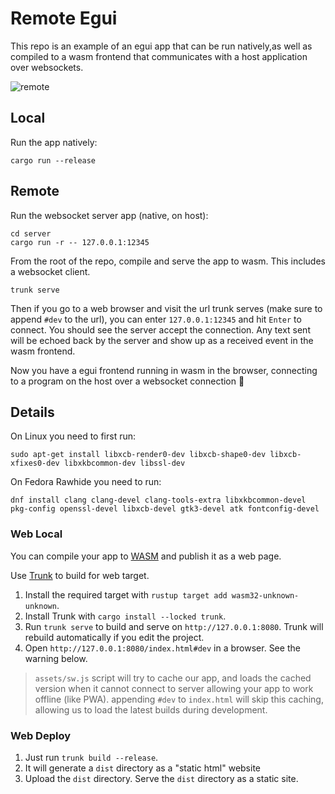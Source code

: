 # Remote Egui

This repo is an example of an egui app that can be run natively,as well as compiled to a wasm frontend that communicates with a host application over websockets.

![remote](https://github.com/matthewjberger/remote-egui/assets/7131091/68f7c67f-9dd0-4b3d-bfdc-a0358f9586e8)

## Local

Run the app natively:

```
cargo run --release
```

## Remote

Run the websocket server app (native, on host):

```
cd server
cargo run -r -- 127.0.0.1:12345
```

From the root of the repo, compile and serve the app to wasm. This includes a websocket client.

```
trunk serve
```

Then if you go to a web browser and visit the url trunk serves (make sure to append `#dev` to the url), you can enter `127.0.0.1:12345` and hit `Enter` to connect. You should see the server accept the connection. Any text sent will be echoed back by the server and show up as a received event in the wasm frontend.

Now you have a egui frontend running in wasm in the browser, connecting to a program on the host over a websocket connection :rocket:

## Details

On Linux you need to first run:

`sudo apt-get install libxcb-render0-dev libxcb-shape0-dev libxcb-xfixes0-dev libxkbcommon-dev libssl-dev`

On Fedora Rawhide you need to run:

`dnf install clang clang-devel clang-tools-extra libxkbcommon-devel pkg-config openssl-devel libxcb-devel gtk3-devel atk fontconfig-devel`

### Web Local

You can compile your app to [WASM](https://en.wikipedia.org/wiki/WebAssembly) and publish it as a web page.

Use [Trunk](https://trunkrs.dev/) to build for web target.
1. Install the required target with `rustup target add wasm32-unknown-unknown`.
2. Install Trunk with `cargo install --locked trunk`.
3. Run `trunk serve` to build and serve on `http://127.0.0.1:8080`. Trunk will rebuild automatically if you edit the project.
4. Open `http://127.0.0.1:8080/index.html#dev` in a browser. See the warning below.

> `assets/sw.js` script will try to cache our app, and loads the cached version when it cannot connect to server allowing your app to work offline (like PWA).
> appending `#dev` to `index.html` will skip this caching, allowing us to load the latest builds during development.

### Web Deploy
1. Just run `trunk build --release`.
2. It will generate a `dist` directory as a "static html" website
3. Upload the `dist` directory. Serve the `dist` directory as a static site.
